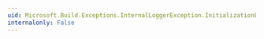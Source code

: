 ```yaml
---
uid: Microsoft.Build.Exceptions.InternalLoggerException.InitializationException
internalonly: False
---
```

